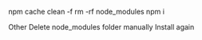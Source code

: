 npm cache clean -f
rm -rf node_modules
npm i


Other 
Delete node_modules folder manually
Install again